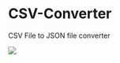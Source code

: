 # CSV-Converter
CSV File to JSON file converter

<img src= "https://media.giphy.com/media/SltwiVmORINxhd4Qbq/giphy.gif">
